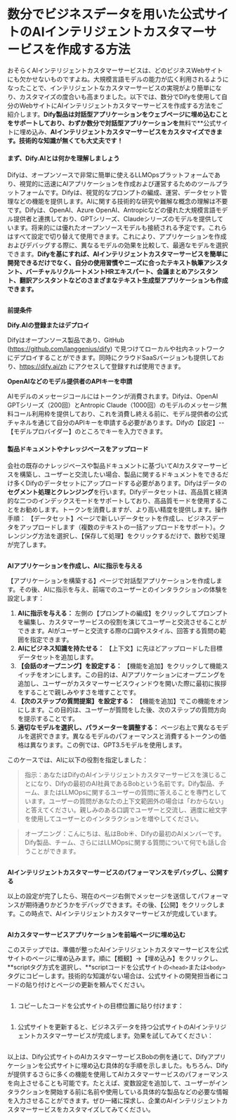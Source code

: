 # 数分でビジネスデータを用いた公式サイトのAIインテリジェントカスタマーサービスを作成する方法

おそらくAIインテリジェントカスタマーサービスは、どのビジネスWebサイトにも欠かせないものですよね。大規模言語モデルの能力が広く利用されるようになったことで、インテリジェントなカスタマーサービスの実現がより簡単になり、カスタマイズの度合いも高まりました。以下では、数分でDifyを使用して自分のWebサイトにAIインテリジェントカスタマーサービスを作成する方法をご紹介します。**Dify製品は対話型アプリケーションをウェブページに埋め込むことをサポートしており、**わずか**数分で対話型アプリケーションを**無料で**公式サイトに埋め込み、**AIインテリジェントカスタマーサービスをカスタマイズできます。技術的な知識が無くても大丈夫です！**

#### まず、Dify.AIとは何かを理解しましょう

Difyは、オープンソースで非常に簡単に使えるLLMOpsプラットフォームであり、視覚的に迅速にAIアプリケーションを作成および運営するためのツールプラットフォームです。Difyは、視覚的なプロンプトの編成、運営、データセット管理などの機能を提供します。AIに関する技術的な研究や難解な概念の理解は不要です。Difyは、OpenAI、Azure OpenAI、Antropicなどの優れた大規模言語モデル提供者と連携しており、GPTシリーズ、Claudeシリーズのモデルを提供しています。将来的には優れたオープンソースモデルも接続される予定です。これらはすべて設定で切り替えて使用できます。これにより、アプリケーションを作成およびデバッグする際に、異なるモデルの効果を比較して、最適なモデルを選択できます。**Difyを基にすれば、AIインテリジェントカスタマーサービスを簡単に開発できるだけでなく、自分の使用習慣やニーズに合ったテキスト執筆アシスタント、バーチャルリクルートメントHRエキスパート、会議まとめアシスタント、翻訳アシスタントなどのさまざまなテキスト生成型アプリケーションも作成できます。**

<figure><img src="https://assets-docs.dify.ai/img/jp/use-cases/922db6803d151c4c5df659167c232ba5.webp" alt=""><figcaption></figcaption></figure>

**前提条件**

**Dify.AIの登録またはデプロイ**

Difyはオープンソース製品であり、GitHub (https://github.com/langgenius/dify) で見つけてローカルや社内ネットワークにデプロイすることができます。同時にクラウドSaaSバージョンも提供しており、https://dify.ai/zh にアクセスして登録すれば使用できます。

**OpenAIなどのモデル提供者のAPIキーを申請**

AIモデルのメッセージコールにはトークンが消費されます。Difyは、OpenAI GPTシリーズ（200回）とAntropic Claude（1000回）のモデルのメッセージ無料コール利用枠を提供しており、これを消費し終える前に、モデル提供者の公式チャネルを通じて自分のAPIキーを申請する必要があります。Difyの【設定】--【モデルプロバイダー】のところでキーを入力できます。

#### 製品ドキュメントやナレッジベースをアップロード

会社の既存のナレッジベースや製品ドキュメントに基づいてAIカスタマーサービスを構築し、ユーザーと交流したい場合、製品に関するドキュメントをできるだけ多くDifyのデータセットにアップロードする必要があります。Difyはデータの**セグメント処理とクレンジング**を行います。Difyデータセットは、高品質と経済的な二つのインデックスモードをサポートしており、高品質モードを使用することをお勧めします。トークンを消費しますが、より高い精度を提供します。操作手順： 【データセット】ページで新しいデータセットを作成し、ビジネスデータをアップロードします（複数のテキストの一括アップロードをサポート）。クレンジング方法を選択し、【保存して処理】をクリックするだけで、数秒で処理が完了します。

<figure><img src="https://assets-docs.dify.ai/img/jp/use-cases/c644cc527b0b4d72cf3324da8c0d339c.webp" alt=""><figcaption></figcaption></figure>

**AIアプリケーションを作成し、AIに指示を与える**

【アプリケーションを構築する】ページで対話型アプリケーションを作成します。その後、AIに指示を与え、前端でのユーザーとのインタラクションの体験を設定します：

1. **AIに指示を与える：** 左側の【プロンプトの編成】をクリックしてプロンプトを編集し、カスタマーサービスの役割を演じてユーザーと交流させることができます。AIがユーザーと交流する際の口調やスタイル、回答する質問の範囲を指定できます。
2. **AIにビジネス知識を持たせる：** 【上下文】に先ほどアップロードした目標データセットを追加します。
3. **【会話のオープニング】を設定する：** 【機能を追加】をクリックして機能スイッチをオンにします。この目的は、AIアプリケーションにオープニングを追加し、ユーザーがカスタマーサービスウィンドウを開いた際に最初に挨拶をすることで親しみやすさを増すことです。
4. **【次のステップの質問提案】を設定する：** 【機能を追加】でこの機能をオンにします。この目的は、ユーザーが質問をした後、次のステップの質問方向を提示することです。
5. **適切なモデルを選択し、パラメーターを調整する：** ページ右上で異なるモデルを選択できます。異なるモデルのパフォーマンスと消費するトークンの価格は異なります。この例では、GPT3.5モデルを使用します。

このケースでは、AIに以下の役割を指定しました：

> 指示：あなたはDifyのAIインテリジェントカスタマーサービスを演じることになり、Difyの最初のAI社員であるBobという名前です。Dify製品、チーム、またはLLMOpsに関するユーザーの質問に答えることを専門としています。ユーザーの質問があなたの上下文範囲外の場合は「わからない」と答えてください。親しみのある口調でユーザーと交流し、適度に絵文字を使用してユーザーとのインタラクションを増やしてください。

> オープニング：こんにちは、私はBob☀️、Difyの最初のAIメンバーです。Dify製品、チーム、さらにはLLMOpsに関する質問について何でも話し合うことができます。

<figure><img src="https://assets-docs.dify.ai/img/jp/use-cases/b9d2e6459e333f9e88cb293bdc3af891.webp" alt=""><figcaption></figcaption></figure>

**AIインテリジェントカスタマーサービスのパフォーマンスをデバッグし、公開する**

以上の設定が完了したら、現在のページ右側でメッセージを送信してパフォーマンスが期待通りかどうかをデバッグできます。その後、【公開】をクリックします。この時点で、AIインテリジェントカスタマーサービスが完成しています。

<figure><img src="https://assets-docs.dify.ai/img/jp/use-cases/e7ac19be02ac75e397f3b27bfb446b22.webp" alt=""><figcaption></figcaption></figure>

**AIカスタマーサービスアプリケーションを前端ページに埋め込む**

このステップでは、準備が整ったAIインテリジェントカスタマーサービスを公式サイトのページに埋め込みます。順に【概観】->【埋め込み】をクリックし、**scriptタグ方式を選択し、**scriptコードを公式サイトの`<head>`または`<body>`タグにコピーします。技術的な知識がない場合は、公式サイトの開発担当者にコードの貼り付けとページの更新を頼んでください。

<figure><img src="https://assets-docs.dify.ai/img/jp/use-cases/f8d28b1f61d73337f7742f028c80c1c2.webp" alt=""><figcaption></figcaption></figure>

1. コピーしたコードを公式サイトの目標位置に貼り付けます：

<figure><img src="https://assets-docs.dify.ai/img/jp/use-cases/0aa14a6ef80fc1e2587bc41ee5d38a3c.webp" alt=""><figcaption></figcaption></figure>

1. 公式サイトを更新すると、ビジネスデータを持つ公式サイトのAIインテリジェントカスタマーサービスが完成します。効果を試してみてください：

<figure><img src="https://assets-docs.dify.ai/img/jp/use-cases/ff645bb4308f1b3144e842533040542f.webp" alt=""><figcaption></figcaption></figure>

以上は、Dify公式サイトのAIカスタマーサービスBobの例を通じて、Difyアプリケーションを公式サイトに埋め込む具体的な手順を示しました。もちろん、Difyが提供するさらに多くの機能を使用してAIカスタマーサービスのパフォーマンスを向上させることも可能です。たとえば、変数設定を追加して、ユーザーがインタラクションを開始する前に名前や使用している具体的な製品などの必要な情報を入力させることができます。ぜひ一緒に探求し、企業のAIインテリジェントカスタマーサービスをカスタマイズしてみてください。

<figure><img src="https://assets-docs.dify.ai/img/jp/use-cases/886540aeeaac740faf99ed2006013df3.webp" alt=""><figcaption></figcaption></figure>